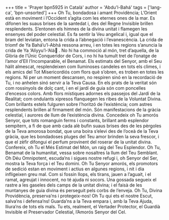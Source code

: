 +++
title = 'Prayer bpn5925 in Català'
author = 'Abdu'l-Bahá'
tags = ['lang-ca', 'bpn-unsorted']
+++
Oh Tu, bondadosa i amant Providència; L’Orient està en moviment i l’Occident s’agita com les eternes ones de la mar. Es difonen les suaus brises de la santedat i, des del Regne Invisible brillen resplendents. S’entonen els himnes de la divina unitat i flamegen les ensenyes del poder celestial. Es fa sentir la Veu angelical i, igual que el bram del leviatan, entona la crida a l’abnegació i l’evanescència. La crida de triomf de Ya Bahá’u’l-Abhá ressona arreu, i en totes les regions s’anuncia la crida de Ya ‘Alíyyu’l-‘Alá . No hi ha commoció al món, tret d’aquella, de la Glòria de l’Únic Conqueridor de Cors, i no hi ha tumult tret de l’onatge de l’amor d’Ell l’Incomparable, el Benamat.
Els estimats del Senyor, amb el Seu hàlit almescat, resplendeixen com lluminoses candeles en tots els climes, i els amics del Tot Misericordiós com flors què s’obren, es troben en totes les regions. Ni per un moment descansen, no respiren sinó en la recordació de Tu, i no anhelen sinó servir a la Teva Causa. En els prats de la veritat són com rossinyols de dolç cant, i en el jardí de guia són com poncelles d’encesos colors. Amb flors místiques adornes els passejos del Jardí de la Realitat; com ondulants xipresos flanquegen les ribes de la Voluntat Divina. Com brillants estels fulguren sobre l’horitzó de l’existència; com astres resplendents brillen al firmament del món. Són manifestacions de la gràcia celestial, i aurores de llum de l’existència divina.
Concedeix oh Tu amorós Senyor, que tots romanguin ferms i constants, brillant amb esplendor sempitern, a fi de que amb cada alè bufin suaus brises des de les pèrgoles de la Teva amorosa bondat, que una boira s’elevi des de l’oceà de la Teva gràcia, que les bondadoses pluges del Teu amor brinden la seva frescor, i que el zèfir difongui el perfum provinent del roserar de la unitat divina.
Confereix, oh Tu el Més Estimat del Món, un raig del Teu Esplendor. Oh Tu, Benamat de la humanitat, vessa sobre nosaltres la llum del Teu Semblant.
Oh Déu Omnipotent, escuda’ns i sigues nostre refugi i, oh Senyor del Ser, mostra la Teva força i el Teu domini.
Oh Tu Senyor amorós, els promotors de sedició estan en moviment i actius en algunes regions, i nit i dia infligeixen greu mal.
Com si fossin llops, els tirans, jauen a l’aguait, i el ramat, agreujat i innocent, no té ajuda ni socors. Una gossada segueix el rastre a les gaseles dels camps de la unitat divina; i el faisà de les muntanyes de guia divina és perseguit pels corbs de l’enveja.
Oh Tu, Divina Providència, preserva’ns i protegeix-nos! Oh Tu qui ets el nostre Escut, salva’ns i defensa’ns! Guarda’ns a la Teva empara i, amb la Teva Ajuda, lliura’ns de tots els mals. Tu ets, realment, el Vertader Protector, el Guardià Invisible el Preservador Celestial, l’Amorós Senyor del Cel.
